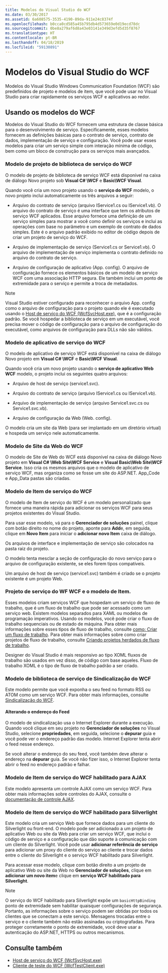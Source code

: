 ```yaml
---
title: Modelos do Visual Studio do WCF
ms.date: 03/30/2017
ms.assetid: 6a608575-3535-4190-89da-911e24c8374f
ms.openlocfilehash: b0cca0cd585a45b795db4d573659e0d19ecd78dc
ms.sourcegitcommit: 0be8a279af6d8a43e03141e349d3efd5d35f8767
ms.translationtype: HT
ms.contentlocale: pt-BR
ms.lasthandoff: 04/18/2019
ms.locfileid: "59130891"
---
```

# <a name="wcf-visual-studio-templates"></a>Modelos do Visual Studio do WCF
Modelos do Visual Studio Windows Communication Foundation (WCF) são predefinidos de projeto e modelos de item, que você pode usar no Visual Studio para criar rapidamente os serviços WCF e aplicativos ao redor.  
  
## <a name="using-the-wcf-templates"></a>Usando os modelos do WCF  
 Modelos do Visual Studio do WCF fornecem uma estrutura de classe básica para o desenvolvimento de serviço. Especificamente, esses modelos fornecem as definições básicas para o contrato de serviço, contrato de dados, implementação de serviço e configuração. Você pode usar esses modelos para criar um serviço simple com interação mínima de código, bem como um bloco de construção para os serviços mais avançados.  
  
### <a name="wcf-service-library-project-template"></a>Modelo de projeto de biblioteca de serviço do WCF  
 O modelo de projeto de biblioteca de serviço WCF está disponível na caixa de diálogo Novo projeto sob **Visual C# \WCF** e **Basic\WCF Visual**.  
  
 Quando você cria um novo projeto usando o **serviço do WCF** modelo, o novo projeto inclui automaticamente os três arquivos a seguir:  
  
-   Arquivo do contrato de serviço (arquivo IService1.cs ou IService1.vb). O arquivo do contrato de serviço é uma interface que tem os atributos de serviço WCF aplicados. Esse arquivo fornece uma definição de um serviço simples para mostrar a você como definir os serviços e inclui as operações com base no parâmetro e um exemplo de contrato de dados simples. Este é o arquivo padrão exibido no editor de código depois de criar um projeto de serviço do WCF.  
  
-   Arquivo de implementação de serviço (Service1.cs or Service1.vb). O arquivo de implementação de serviço implementa o contrato definido no arquivo do contrato de serviço.  
  
-   Arquivo de configuração de aplicativo (App. config). O arquivo de configuração fornece os elementos básicos de um modelo de serviço WCF com uma associação HTTP segura. Ele também inclui um ponto de extremidade para o serviço e permite a troca de metadados.  
  
> [!NOTE]
>  Visual Studio estiver configurado para reconhecer o arquivo App. config como o arquivo de configuração para o projeto quando ele é executado usando o [Host de serviço do WCF (WcfSvcHost.exe)](../../../docs/framework/wcf/wcf-service-host-wcfsvchost-exe.md), que é a configuração padrão. Se você hospedar a biblioteca de serviço em um executável, você precisa mover o código de configuração para o arquivo de configuração do executável, como arquivos de configuração para DLLs não são válidos.  
  
### <a name="wcf-service-application-template"></a>Modelo de aplicativo de serviço do WCF  
 O modelo de aplicativo de serviço WCF está disponível na caixa de diálogo Novo projeto em **Visual C# \WCF** e **Basic\WCF Visual**.  
  
 Quando você cria um novo projeto usando o **serviço de aplicativo Web WCF** modelo, o projeto inclui os seguintes quatro arquivos:  
  
-   Arquivo de host de serviço (service1.svc).  
  
-   Arquivo do contrato de serviço (arquivo IService1.cs ou IService1.vb).  
  
-   Arquivo de implementação de serviço (arquivo Service1.svc.cs ou Service1.svc.vb).  
  
-   Arquivo de configuração da Web (Web. config).  
  
 O modelo cria um site da Web (para ser implantado em um diretório virtual) e hospeda um serviço nele automaticamente.  
  
### <a name="wcf-web-site-template"></a>Modelo de Site da Web do WCF  
 O modelo de Site de Web do WCF está disponível na caixa de diálogo Novo projeto em **Visual C# \Web Site\WCF Service** e **Visual Basic\Web Site\WCF Service**. Isso cria os mesmos arquivos que o modelo de aplicativo de serviço WCF, mas organiza como se fosse um site do ASP.NET. App_Code e App_Data pastas são criadas.  
  
### <a name="wcf-service-item-template"></a>Modelo de Item de serviço do WCF  
 O modelo de Item de serviço do WCF é um modelo personalizado que fornece uma maneira rápida para adicionar os serviços WCF para seus projetos existentes do Visual Studio.  
  
 Para usar esse modelo, vá para o **Gerenciador de soluções** painel, clique com botão direito no nome do projeto, aponte para **Add**e, em seguida, clique em **Novo Item** para iniciar o **adicionar novo Item** caixa de diálogo.  
  
 Os arquivos de interface e implementação de serviço são colocados na pasta raiz do projeto.  
  
 O modelo tenta mesclar a seção de configuração do novo serviço para o arquivo de configuração existente, se eles forem tipos compatíveis.  
  
 Um arquivo de host de serviço (service1.svc) também é criado se o projeto existente é um projeto Web.  
  
### <a name="wcf-wf-service-project-and-item-template"></a>Projeto de serviço do WF WCF e o modelo de Item.  
 Esses modelos criam serviços WCF que hospedam um serviço de fluxo de trabalho, que é um fluxo de trabalho que pode ser acessado como um serviço web. Existem modelos separados para XAML ou modelos de programação imperativos. Usando os modelos, você pode criar o fluxo de trabalho sequenciais ou de estado de máquina. Para obter mais informações sobre esses tipos de fluxo de trabalho, consulte [como: Criar um fluxo de trabalho](../windows-workflow-foundation/how-to-create-a-workflow.md). Para obter mais informações sobre como criar projetos de fluxo de trabalho, consulte [Criando projetos herdados de fluxo de trabalho](/visualstudio/workflow-designer/creating-legacy-workflow-projects).  
  
 Designer do Visual Studio é mais responsivo ao tipo XOML fluxos de trabalho são usados em vez disso, de código com base aqueles. Fluxo de trabalho XOML é o tipo de fluxo de trabalho padrão a ser criado.  
  
### <a name="wcf-syndication-service-library-template"></a>Modelo de biblioteca de serviço de Sindicalização do WCF  
 Este modelo permite que você exponha o seu feed no formato RSS ou ATOM como um serviço WCF. Para obter mais informações, consulte [Sindicalização do WCF](../../../docs/framework/wcf/feature-details/wcf-syndication.md).  
  
#### <a name="changing-the-address-of-the-feed"></a>Alterando o endereço do Feed  
 O modelo de sindicalização usa o Internet Explorer durante a execução. Quando você clique em seu projeto no **Gerenciador de soluções** no Visual Studio, selecione **propriedades**, em seguida, selecione o **depurar** guia e você pode ver o endereço padrão das modelo. Internet Explorer tenta abrir o feed nesse endereço.  
  
 Se você alterar o endereço do seu feed, você também deve alterar o endereço na **depurar** guia. Se você não fizer isso, o Internet Explorer tenta abrir o feed no endereço padrão e falhar.  
  
### <a name="ajax-enabled-wcf-service-item-template"></a>Modelo de Item de serviço do WCF habilitado para AJAX  
 Este modelo apresenta um controle AJAX como um serviço WCF. Para obter mais informações sobre controles do AJAX, consulte o [documentação de controle AJAX](https://go.microsoft.com/fwlink/?LinkId=96717).  
  
### <a name="silverlight-enabled-wcf-service-item-template"></a>Modelo de Item de serviço do WCF habilitado para Silverlight  
 Este modelo cria um serviço Web que fornece dados para um cliente do Silverlight ou front-end. O modelo pode ser adicionado a um projeto de aplicativo Web ou site da Web para criar um serviço WCF, que inclui o código de serviço e a configuração que dão suporte à comunicação com um cliente do Silverlight. Você pode usar **adicionar referência de serviço** para adicionar um proxy do cliente do serviço ao cliente e trocar dados entre o cliente do Silverlight e o serviço WCF habilitado para Silverlight.  
  
 Para acessar esse modelo, clique com botão direito a um projeto de aplicativo Web ou site da Web no **Gerenciador de soluções**, clique em **adicionar um novo item**e clique em **serviço WCF habilitado para Silverlight**.  
  
> [!NOTE]
>  O serviço do WCF habilitado para Silverlight expõe um `basicHttpBinding` ponto de extremidade sem habilitar quaisquer configurações de segurança. Portanto, as informações sobre o serviço podem ser obtidas por todos os clientes que se conectam a este serviço. Mensagens trocadas entre o serviço e o cliente também não estão assinadas ou criptografadas. Para proteger corretamente o ponto de extremidade, você deve usar a autenticação do ASP.NET, HTTPS ou outros mecanismos.  
  
## <a name="see-also"></a>Consulte também

- [Host de serviço do WCF (WcfSvcHost.exe)](../../../docs/framework/wcf/wcf-service-host-wcfsvchost-exe.md)
- [Cliente de teste do WCF (WcfTestClient.exe)](../../../docs/framework/wcf/wcf-test-client-wcftestclient-exe.md)
